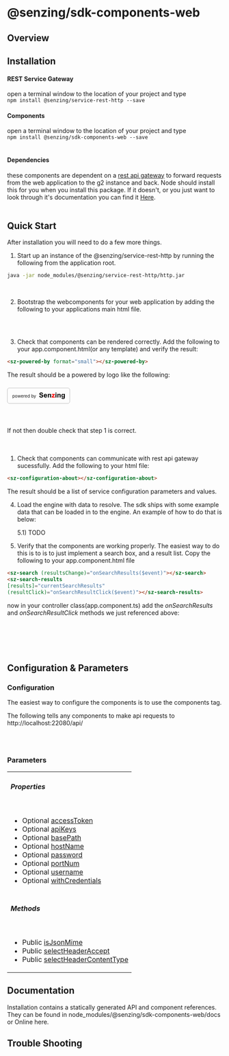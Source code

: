 # @senzing/sdk-components-web

## Overview


## Installation
#### REST Service Gateway
open a terminal window to the location of your project and type  
`npm install @senzing/service-rest-http --save`

#### Components
open a terminal window to the location of your project and type  
`npm install @senzing/sdk-components-web --save`
<br/> <br/> 

#### Dependencies
these components are dependent on a [rest api gateway](https://www.npmjs.com/package/@senzing/service-rest-http) to forward requests from the 
web application to the g2 instance and back. 
Node should install this for you when you install this package. If it doesn't, or 
you just want to look through it's documentation you can find it [Here](https://www.npmjs.com/package/@senzing/service-rest-http).
<br/> <br/> 

## Quick Start
After installation you will need to do a few more things.

1) Start up an instance of the @senzing/service-rest-http by running the following 
   from the application root. 
```bash
java -jar node_modules/@senzing/service-rest-http/http.jar
```
  <br/> 
  

2) Bootstrap the webcomponents for your web application by adding the following to your 
   applications main html file.

```html

```
  <br/> 
  
3) Check that components can be rendered correctly. Add the following to your app.component.html(or any template) and verify the result: 
```html
<sz-powered-by format="small"></sz-powered-by>
```
The result should be a powered by logo like the following:
<div style="display: block;">
<div style="
  display: inline-flex;
  align-items: center;
  justify-content: center;
  line-height: 14px;
  font-size: 10px;
  padding: 10px 11px;
  border-radius: 5px;
  border: 1px solid #c0c0c0;
  margin: 8px 12px 40px 0px;">
<span style="margin-right: 7px;">powered by</span>
<svg version="1.1" scale="0.5" xmlns="http://www.w3.org/2000/svg" xmlns:xlink="http://www.w3.org/1999/xlink" x="0" y="0" width="60" viewBox="0, 0, 537.609, 135.141" style="align-self: flex-end;">
    <g id="Layer_1" transform="translate(-35.191, -241.664)">
      <g>
        <path d="M35.191,312.961 L55.441,310.992 Q57.27,321.188 62.859,325.969 Q68.449,330.75 77.941,330.75 Q87.996,330.75 93.094,326.496 Q98.191,322.242 98.191,316.547 Q98.191,312.891 96.047,310.324 Q93.902,307.758 88.559,305.859 Q84.902,304.594 71.895,301.359 Q55.16,297.211 48.41,291.164 Q38.918,282.656 38.918,270.422 Q38.918,262.547 43.383,255.691 Q47.848,248.836 56.25,245.25 Q64.652,241.664 76.535,241.664 Q95.941,241.664 105.75,250.172 Q115.559,258.68 116.051,272.883 L95.238,273.797 Q93.902,265.852 89.508,262.371 Q85.113,258.891 76.324,258.891 Q67.254,258.891 62.121,262.617 Q58.816,265.008 58.816,269.016 Q58.816,272.672 61.91,275.273 Q65.848,278.578 81.035,282.164 Q96.223,285.75 103.5,289.582 Q110.777,293.414 114.891,300.059 Q119.004,306.703 119.004,316.477 Q119.004,325.336 114.082,333.07 Q109.16,340.805 100.16,344.566 Q91.16,348.328 77.73,348.328 Q58.184,348.328 47.707,339.293 Q37.23,330.258 35.191,312.961 z" fill="#000000"></path>
        <path d="M179.613,322.734 L199.301,326.039 Q195.504,336.867 187.312,342.527 Q179.121,348.188 166.816,348.188 Q147.34,348.188 137.988,335.461 Q130.605,325.266 130.605,309.727 Q130.605,291.164 140.309,280.652 Q150.012,270.141 164.848,270.141 Q181.512,270.141 191.145,281.145 Q200.777,292.148 200.355,314.859 L150.855,314.859 Q151.066,323.648 155.637,328.535 Q160.207,333.422 167.027,333.422 Q171.668,333.422 174.832,330.891 Q177.996,328.359 179.613,322.734 z M180.738,302.766 Q180.527,294.188 176.309,289.723 Q172.09,285.258 166.043,285.258 Q159.574,285.258 155.355,289.969 Q151.137,294.68 151.207,302.766 z" fill="#000000"></path>
        <path d="M284.379,346.5 L264.621,346.5 L264.621,308.391 Q264.621,296.297 263.355,292.746 Q262.09,289.195 259.242,287.227 Q256.395,285.258 252.387,285.258 Q247.254,285.258 243.176,288.07 Q239.098,290.883 237.586,295.523 Q236.074,300.164 236.074,312.68 L236.074,346.5 L216.316,346.5 L216.316,271.828 L234.668,271.828 L234.668,282.797 Q244.441,270.141 259.277,270.141 Q265.816,270.141 271.23,272.496 Q276.645,274.852 279.422,278.508 Q282.199,282.164 283.289,286.805 Q284.379,291.445 284.379,300.094 z" fill="#000000"></path>
        <g>
          <path d="M296.973,347 L296.973,331.602 L324.957,299.469 Q331.848,291.594 335.152,288.289 Q331.707,288.5 326.082,288.57 L299.715,288.711 L299.715,272.328 L361.449,272.328 L361.449,286.32 L332.902,319.227 L322.848,330.125 Q331.074,329.633 333.043,329.633 L363.629,329.633 L363.629,347 z" fill="#FF0000"></path>
          <path d="M296.973,347 L296.973,331.602 L324.957,299.469 Q331.848,291.594 335.152,288.289 Q331.707,288.5 326.082,288.57 L299.715,288.711 L299.715,272.328 L361.449,272.328 L361.449,286.32 L332.902,319.227 L322.848,330.125 Q331.074,329.633 333.043,329.633 L363.629,329.633 L363.629,347 z" fill-opacity="0" stroke="#FF0000" stroke-width="1"></path>
        </g>
        <path d="M376.418,261.703 L376.418,243.422 L396.176,243.422 L396.176,261.703 z M376.418,346.5 L376.418,271.828 L396.176,271.828 L396.176,346.5 z" fill="#000000"></path>
        <path d="M484.348,346.5 L464.59,346.5 L464.59,308.391 Q464.59,296.297 463.324,292.746 Q462.059,289.195 459.211,287.227 Q456.363,285.258 452.355,285.258 Q447.223,285.258 443.145,288.07 Q439.066,290.883 437.555,295.523 Q436.043,300.164 436.043,312.68 L436.043,346.5 L416.285,346.5 L416.285,271.828 L434.637,271.828 L434.637,282.797 Q444.41,270.141 459.246,270.141 Q465.785,270.141 471.199,272.496 Q476.613,274.852 479.391,278.508 Q482.168,282.164 483.258,286.805 Q484.348,291.445 484.348,300.094 z" fill="#000000"></path>
        <path d="M502.559,351.422 L525.129,354.164 Q525.691,358.102 527.73,359.578 Q530.543,361.688 536.59,361.688 Q544.324,361.688 548.191,359.367 Q550.793,357.82 552.129,354.375 Q553.043,351.914 553.043,345.305 L553.043,334.406 Q544.184,346.5 530.684,346.5 Q515.637,346.5 506.848,333.773 Q499.957,323.719 499.957,308.742 Q499.957,289.969 508.992,280.055 Q518.027,270.141 531.457,270.141 Q545.309,270.141 554.309,282.305 L554.309,271.828 L572.801,271.828 L572.801,338.836 Q572.801,352.055 570.621,358.594 Q568.441,365.133 564.504,368.859 Q560.566,372.586 553.992,374.695 Q547.418,376.805 537.363,376.805 Q518.379,376.805 510.434,370.301 Q502.488,363.797 502.488,353.812 Q502.488,352.828 502.559,351.422 z M520.207,307.617 Q520.207,319.5 524.812,325.02 Q529.418,330.539 536.168,330.539 Q543.41,330.539 548.402,324.879 Q553.395,319.219 553.395,308.109 Q553.395,296.508 548.613,290.883 Q543.832,285.258 536.52,285.258 Q529.418,285.258 524.812,290.777 Q520.207,296.297 520.207,307.617 z" fill="#000000"></path>
      </g>
    </g>
</svg>
</div></div>

If not then double check that step 1 is correct.
<br/> 
<br/> 
<br/>
  

1) Check that components can communicate with rest api gateway sucessfully. Add the following to your html file: 
```html
<sz-configuration-about></sz-configuration-about>
```
The result should be a list of service configuration parameters and values.


4) Load the engine with data to resolve. 
   The sdk ships with some example data that can be loaded in to the engine. An example of how to do that  is below:

   5.1) TODO

5) Verify that the components are working properly. The easiest way to do this is to is to just implement a search box, and a result list. Copy the following to your app.component.html file
```html
<sz-search (resultsChange)="onSearchResults($event)"></sz-search>
<sz-search-results 
[results]="currentSearchResults" 
(resultClick)="onSearchResultClick($event)"></sz-search-results>
```
now in your controller class(app.component.ts) add the *onSearchResults* and *onSearchResultClick* methods we just referenced above:
```javascript

```


<br/> <br/> <br/> 

## Configuration & Parameters

### Configuration
The easiest way to configure the components is to use the components tag.

The following tells any components to make api requests to http://localhost:22080/api/
```html

```
<br/> 

### Parameters
  
  <table class="table table-sm table-bordered index-table">
      <tbody>
              <tr>
                  <td class="col-md-4">
                      <h6><b>Properties</b></h6>
                  </td>
              </tr>
              <tr>
                  <td class="col-md-4">
                      <ul class="index-list">
                          <li>
                                  <span class="modifier">Optional</span>
                              <a href="#accessToken">accessToken</a>
                          </li>
                          <li>
                                  <span class="modifier">Optional</span>
                              <a href="#apiKeys">apiKeys</a>
                          </li>
                          <li>
                                  <span class="modifier">Optional</span>
                              <a href="#basePath">basePath</a>
                          </li>
                          <li>
                                  <span class="modifier">Optional</span>
                              <a href="#hostName">hostName</a>
                          </li>
                          <li>
                                  <span class="modifier">Optional</span>
                              <a href="#password">password</a>
                          </li>
                          <li>
                                  <span class="modifier">Optional</span>
                              <a href="#portNum">portNum</a>
                          </li>
                          <li>
                                  <span class="modifier">Optional</span>
                              <a href="#username">username</a>
                          </li>
                          <li>
                                  <span class="modifier">Optional</span>
                              <a href="#withCredentials">withCredentials</a>
                          </li>
                      </ul>
                  </td>
              </tr>
              <tr>
                  <td class="col-md-4">
                      <h6><b>Methods</b></h6>
                  </td>
              </tr>
              <tr>
                  <td class="col-md-4">
                      <ul class="index-list">
                          <li>
                                  <span class="modifier">Public</span>
                              <a href="#isJsonMime">isJsonMime</a>
                          </li>
                          <li>
                                  <span class="modifier">Public</span>
                              <a href="#selectHeaderAccept">selectHeaderAccept</a>
                          </li>
                          <li>
                                  <span class="modifier">Public</span>
                              <a href="#selectHeaderContentType">selectHeaderContentType</a>
                          </li>
                      </ul>
                  </td>
              </tr>
      </tbody>
  </table>


## Documentation
Installation contains a statically generated API and component references. They can be found in
node_modules/@senzing/sdk-components-web/docs or Online here.


## Trouble Shooting
